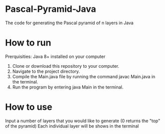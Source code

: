 # Pascal-Pyramid-Java
The code for generating the Pascal pyramid of n layers in Java

# How to run
Prerquisities: Java 8+ installed on your computer

1. Clone or download this repository to your computer.
2. Navigate to the project directory.
3. Compile the Main.java file by running the command javac Main.java in the terminal.
4. Run the program by entering java Main in the terminal.

# How to use
Input a number of layers that you would like to generate (0 returns the "top" of the pyramid)
Each individual layer will be shows in the terminal
